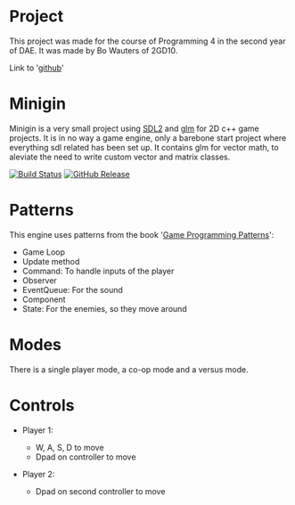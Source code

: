# Project
This project was made for the course of Programming 4 in the second year of DAE. It was made by Bo Wauters of 2GD10.

Link to '[github](https://gameprogrammingpatterns.com/)'

# Minigin

Minigin is a very small project using [SDL2](https://www.libsdl.org/) and [glm](https://github.com/g-truc/glm) for 2D c++ game projects. It is in no way a game engine, only a barebone start project where everything sdl related has been set up. It contains glm for vector math, to aleviate the need to write custom vector and matrix classes.

[![Build Status](https://github.com/avadae/minigin/actions/workflows/msbuild.yml/badge.svg)](https://github.com/avadae/msbuild/actions)
[![GitHub Release](https://img.shields.io/github/v/release/avadae/minigin?logo=github&sort=semver)](https://github.com/avadae/minigin/releases/latest)


# Patterns

This engine uses patterns from the book '[Game Programming Patterns](https://gameprogrammingpatterns.com/)':
* Game Loop
* Update method
* Command: To handle inputs of the player
* Observer 
* EventQueue: For the sound
* Component 
* State: For the enemies, so they move around

# Modes

There is a single player mode, a co-op mode and a versus mode.

# Controls

* Player 1:
    * W, A, S, D to move
    * Dpad on controller to move

* Player 2:
    * Dpad on second controller to move
